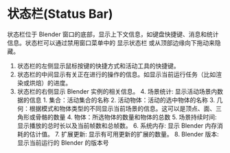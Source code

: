 # 状态栏(Status Bar)

状态栏位于 Blender 窗口的底部，显示上下文信息，如键盘快捷键、消息和统计信息。状态栏可以通过禁用窗口菜单中的 显示状态栏 或从顶部边缘向下拖动来隐藏。


1. 状态栏的左侧显示鼠标按键的快捷方式和活动工具的快捷键。
2. 状态栏的中间显示有关正在进行的操作的信息。如显示当前运行任务（比如渲染或烘焙）的进度。
3. 状态栏的右侧显示 Blender 实例的相关信息。
    4. 场景统计: 显示活动场景内数据的信息
        1. 集合：活动集合的名称
        2. 活动物体：活动的选中物体的名称
        3. 几何：根据模式和物体类型的不同显示当前场景的信息。这可以是顶点、面、三角形或骨骼的数量
        4. 物体：所选物体的数量和物体的总数
    5. 场景持续时间: 显示播放的总时长以及当前帧数和总帧数。
    6. 系统内存: 显示 Blender 内存消耗的估计值。
    7. 扩展更新: 显示有可用更新的扩展的数量。
    8. Blender 版本: 显示当前运行的 Blender 的版本号


















